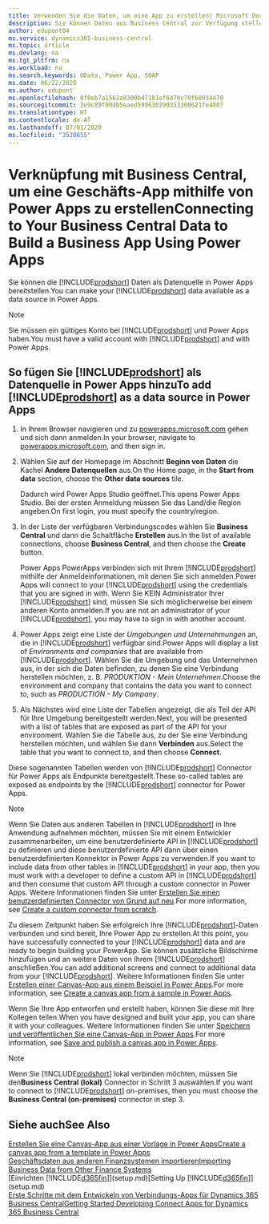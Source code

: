 ```yaml
---
title: Verwenden Sie die Daten, um eine App zu erstellen| Microsoft Docs
description: Sie können Daten aus Business Central zur Verfügung stellen und eine OData URL Ihrer Webdienste festlegen, um eine Geschäfts-App mithilfe von Power Apps zu erstellen.
author: edupont04
ms.service: dynamics365-business-central
ms.topic: article
ms.devlang: na
ms.tgt_pltfrm: na
ms.workload: na
ms.search.keywords: OData, Power App, SOAP
ms.date: 06/22/2020
ms.author: edupont
ms.openlocfilehash: 8f0eb7a1562a8300bd7181ef6470c70f60934470
ms.sourcegitcommit: 3e9c89f90db5eaed599630299353300621fe4007
ms.translationtype: HT
ms.contentlocale: de-AT
ms.lasthandoff: 07/01/2020
ms.locfileid: "3528655"
---
```

# <a name="connecting-to-your-business-central-data-to-build-a-business-app-using-power-apps"></a><span data-ttu-id="db3cf-103">Verknüpfung mit Business Central, um eine Geschäfts-App mithilfe von Power Apps zu erstellen</span><span class="sxs-lookup"><span data-stu-id="db3cf-103">Connecting to Your Business Central Data to Build a Business App Using Power Apps</span></span>

<span data-ttu-id="db3cf-104">Sie können die [!INCLUDE[prodshort](includes/prodshort.md)] Daten als Datenquelle in Power Apps bereitstellen.</span><span class="sxs-lookup"><span data-stu-id="db3cf-104">You can make your [!INCLUDE[prodshort](includes/prodshort.md)] data available as a data source in Power Apps.</span></span>  

> [!NOTE]  
> <span data-ttu-id="db3cf-105">Sie müssen ein gültiges Konto bei [!INCLUDE[prodshort](includes/prodshort.md)] und Power Apps haben.</span><span class="sxs-lookup"><span data-stu-id="db3cf-105">You must have a valid account with [!INCLUDE[prodshort](includes/prodshort.md)] and with Power Apps.</span></span>  

## <a name="to-add-prodshort-as-a-data-source-in-power-apps"></a><span data-ttu-id="db3cf-106">So fügen Sie [!INCLUDE[prodshort](includes/prodshort.md)] als Datenquelle in Power Apps hinzu</span><span class="sxs-lookup"><span data-stu-id="db3cf-106">To add [!INCLUDE[prodshort](includes/prodshort.md)] as a data source in Power Apps</span></span>

1. <span data-ttu-id="db3cf-107">In Ihrem Browser navigieren und zu [powerapps.microsoft.com](https://powerapps.microsoft.com/) gehen und sich dann anmelden.</span><span class="sxs-lookup"><span data-stu-id="db3cf-107">In your browser, navigate to [powerapps.microsoft.com](https://powerapps.microsoft.com/), and then sign in.</span></span>
2. <span data-ttu-id="db3cf-108">Wählen Sie auf der Homepage im Abschnitt **Beginn von Daten** die Kachel **Andere Datenquellen** aus.</span><span class="sxs-lookup"><span data-stu-id="db3cf-108">On the Home page, in the **Start from data** section, choose the **Other data sources** tile.</span></span>  

    <span data-ttu-id="db3cf-109">Dadurch wird Power Apps Studio geöffnet.</span><span class="sxs-lookup"><span data-stu-id="db3cf-109">This opens Power Apps Studio.</span></span> <span data-ttu-id="db3cf-110">Bei der ersten Anmeldung müssen Sie das Land/die Region angeben.</span><span class="sxs-lookup"><span data-stu-id="db3cf-110">On first login, you must specify the country/region.</span></span>  
3. <span data-ttu-id="db3cf-111">In der Liste der verfügbaren Verbindungscodes wählen Sie **Business Central** und dann die Schaltfläche **Erstellen** aus.</span><span class="sxs-lookup"><span data-stu-id="db3cf-111">In the list of available connections, choose **Business Central**, and then choose the **Create** button.</span></span>

    <span data-ttu-id="db3cf-112">Power Apps PowerApps verbinden sich mit Ihrem [!INCLUDE[prodshort](includes/prodshort.md)] mithilfe der Anmeldeinformationen, mit denen Sie sich anmelden.</span><span class="sxs-lookup"><span data-stu-id="db3cf-112">Power Apps will connect to your [!INCLUDE[prodshort](includes/prodshort.md)] using the credentials that you are signed in with.</span></span> <span data-ttu-id="db3cf-113">Wenn Sie KEIN Administrator Ihrer [!INCLUDE[prodshort](includes/prodshort.md)] sind, müssen Sie sich möglicherweise bei einem anderen Konto anmelden.</span><span class="sxs-lookup"><span data-stu-id="db3cf-113">If you are not an administrator of your [!INCLUDE[prodshort](includes/prodshort.md)], you may have to sign in with another account.</span></span>  

4. <span data-ttu-id="db3cf-114">Power Apps zeigt eine Liste der *Umgebungen und Unternehmungen* an, die in [!INCLUDE[prodshort](includes/prodshort.md)] verfügbar sind.</span><span class="sxs-lookup"><span data-stu-id="db3cf-114">Power Apps will display a list of *Environments and companies* that are available from [!INCLUDE[prodshort](includes/prodshort.md)].</span></span> <span data-ttu-id="db3cf-115">Wählen Sie die Umgebung und das Unternehmen aus, in der sich die Daten befinden, zu denen Sie eine Verbindung herstellen möchten, z. B. *PRODUKTION - Mein Unternehmen*.</span><span class="sxs-lookup"><span data-stu-id="db3cf-115">Choose the environment and company that contains the data you want to connect to, such as *PRODUCTION - My Company*.</span></span>  

5. <span data-ttu-id="db3cf-116">Als Nächstes wird eine Liste der Tabellen angezeigt, die als Teil der API für Ihre Umgebung bereitgestellt werden.</span><span class="sxs-lookup"><span data-stu-id="db3cf-116">Next, you will be presented with a list of tables that are exposed as part of the API for your environment.</span></span> <span data-ttu-id="db3cf-117">Wählen Sie die Tabelle aus, zu der Sie eine Verbindung herstellen möchten, und wählen Sie dann **Verbinden** aus.</span><span class="sxs-lookup"><span data-stu-id="db3cf-117">Select the table that you want to connect to, and then choose **Connect**.</span></span>

<span data-ttu-id="db3cf-118">Diese sogenannten Tabellen werden von [!INCLUDE[prodshort](includes/prodshort.md)] Connector für Power Apps als Endpunkte bereitgestellt.</span><span class="sxs-lookup"><span data-stu-id="db3cf-118">These so-called tables are exposed as endpoints by the [!INCLUDE[prodshort](includes/prodshort.md)] connector for Power Apps.</span></span>  

> [!NOTE]
> <span data-ttu-id="db3cf-119">Wenn Sie Daten aus anderen Tabellen in [!INCLUDE[prodshort](includes/prodshort.md)] in Ihre Anwendung aufnehmen möchten, müssen Sie mit einem Entwickler zusammenarbeiten, um eine benutzerdefinierte API in [!INCLUDE[prodshort](includes/prodshort.md)] zu definieren und diese benutzerdefinierte API dann über einen benutzerdefinierten Konnektor in Power Apps zu verwenden.</span><span class="sxs-lookup"><span data-stu-id="db3cf-119">If you want to include data from other tables in [!INCLUDE[prodshort](includes/prodshort.md)] in your app, then you must work with a developer to define a custom API in [!INCLUDE[prodshort](includes/prodshort.md)] and then consume that custom API through a custom connector in Power Apps.</span></span> <span data-ttu-id="db3cf-120">Weitere Informationen finden Sie unter [Erstellen Sie einen benutzerdefinierten Connector von Grund auf neu](/connectors/custom-connectors/define-blank).</span><span class="sxs-lookup"><span data-stu-id="db3cf-120">For more information, see [Create a custom connector from scratch](/connectors/custom-connectors/define-blank).</span></span>  

<span data-ttu-id="db3cf-121">Zu diesem Zeitpunkt haben Sie erfolgreich Ihre [!INCLUDE[prodshort](includes/prodshort.md)]-Daten verbunden und sind bereit, Ihre Power App zu erstellen.</span><span class="sxs-lookup"><span data-stu-id="db3cf-121">At this point, you have successfully connected to your [!INCLUDE[prodshort](includes/prodshort.md)] data and are ready to begin building your PowerApp.</span></span> <span data-ttu-id="db3cf-122">Sie können zusätzliche Bildschirme hinzufügen und an weitere Daten von Ihrem  [!INCLUDE[prodshort](includes/prodshort.md)] anschließen.</span><span class="sxs-lookup"><span data-stu-id="db3cf-122">You can add additional screens and connect to additional data from your [!INCLUDE[prodshort](includes/prodshort.md)].</span></span> <span data-ttu-id="db3cf-123">Weitere Informationen finden Sie unter [Erstellen einer Canvas-App aus einem Beispiel in Power Apps](/powerapps/maker/canvas-apps/open-and-run-a-sample-app).</span><span class="sxs-lookup"><span data-stu-id="db3cf-123">For more information, see [Create a canvas app from a sample in Power Apps](/powerapps/maker/canvas-apps/open-and-run-a-sample-app).</span></span>  

<span data-ttu-id="db3cf-124">Wenn Sie Ihre App entworfen und erstellt haben, können Sie diese mit Ihre Kollegen teilen.</span><span class="sxs-lookup"><span data-stu-id="db3cf-124">When you have designed and built your app, you can share it with your colleagues.</span></span> <span data-ttu-id="db3cf-125">Weitere Informationen finden Sie unter [Speichern und veröffentlichen Sie eine Canvas-App in Power Apps](/powerapps/maker/canvas-apps/save-publish-app).</span><span class="sxs-lookup"><span data-stu-id="db3cf-125">For more information, see [Save and publish a canvas app in Power Apps](/powerapps/maker/canvas-apps/save-publish-app).</span></span>  

> [!NOTE]
> <span data-ttu-id="db3cf-126">Wenn Sie [!INCLUDE[prodshort](includes/prodshort.md)] lokal verbinden möchten, müssen Sie den**Business Central (lokal)** Connector in Schritt 3 auswählen.</span><span class="sxs-lookup"><span data-stu-id="db3cf-126">If you want to connect to [!INCLUDE[prodshort](includes/prodshort.md)] on-premises, then you must choose the **Business Central (on-premises)** connector in step 3.</span></span>  

## <a name="see-also"></a><span data-ttu-id="db3cf-127">Siehe auch</span><span class="sxs-lookup"><span data-stu-id="db3cf-127">See Also</span></span>

[<span data-ttu-id="db3cf-128">Erstellen Sie eine Canvas-App aus einer Vorlage in Power Apps</span><span class="sxs-lookup"><span data-stu-id="db3cf-128">Create a canvas app from a template in Power Apps</span></span>](/powerapps/maker/canvas-apps/get-started-test-drive)  
[<span data-ttu-id="db3cf-129">Geschäftsdaten aus anderen Finanzsystemen importieren</span><span class="sxs-lookup"><span data-stu-id="db3cf-129">Importing Business Data from Other Finance Systems</span></span>](across-import-data-configuration-packages.md)  
<span data-ttu-id="db3cf-130">[Einrichten [!INCLUDE[d365fin](includes/d365fin_md.md)]](setup.md)</span><span class="sxs-lookup"><span data-stu-id="db3cf-130">[Setting Up [!INCLUDE[d365fin](includes/d365fin_md.md)]](setup.md)</span></span>  
[<span data-ttu-id="db3cf-131">Erste Schritte mit dem Entwickeln von Verbindungs-Apps für Dynamics 365 Business Central</span><span class="sxs-lookup"><span data-stu-id="db3cf-131">Getting Started Developing Connect Apps for Dynamics 365 Business Central</span></span>](/dynamics365/business-central/dev-itpro/developer/devenv-develop-connect-apps)  
